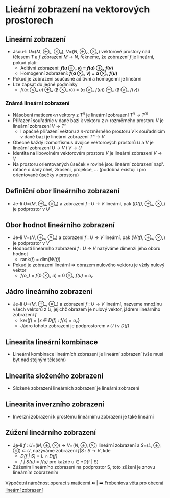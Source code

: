 # Lieární zobrazení na vektorových prostorech

## Lineární zobrazení

- Jsou-li _U_=(_M_, ⊕ᵤ, ⊗ᵤ), _V_=(_N_, ⊕ᵥ, ⊗ᵥ) vektorové prostory nad tělesem _T_ a _f_ zobrazení _M_ → _N_, řekneme, že zobrazení _f_ je lineární, pokud platí:
  - Aditivní zobrazení: **_f_(_u_ ⊕ᵤ _v_) = _f_(_u_) ⊕ᵥ _f_(_v_)**
  - Homogenní zobrazení: **_f_(α ⊗ᵤ _v_) = α ⊗ᵥ _f_(_u_)**
- Pokud je zobrazení současně aditivní a homogenní je lineární
- Lze zapsat do jedné podmínky
  - _f_((α ⊗ᵤ _u_) ⊕ᵤ (β ⊗ᵤ _v_)) = (α ⊗ᵥ _f_(_u_)) ⊕ᵥ (β ⊗ᵥ _f_(_v_))

### Známá lineární zobrazení

- Násobení matice*m*×*n* vektory z _T<sup>n</sup>_ je lineární zobrazení _T<sup>n</sup>_ → _T<sup>m</sup>_
- Přiřazení souřadnic v dané bazi k vektoru z _n_-rozměrného prostoru _V_ je lineární zobrazení _V_ → _Tⁿ_
  - I opačné přiřazení vektoru z _n_-rozměrného prostoru _V_ k souřadnicím v dané bazi je lineární zobrazení _Tⁿ_ → _V_
- Obecně každý izomorfismus dvojice vektorových prostorů _U_ a _V_ je lineární zobrazení _U_ → _V_ i _V_ → _U_
- Identita na libovolném vektorovém prostoru _V_ je lineární zobrazení _V_ → _V_
- Na prostoru orientovaných úseček v rovině jsou lineární zobrazení např. rotace o daný úhel, zkosení, projekce, ... (podobná existují i pro orientované úsečky v prostoru)

## Definiční obor lineárního zobrazení

- Je-li _U_=(_M_, ⊕ᵤ, ⊗ᵤ) a zobrazení _f_ : _U_ → _V_ lineární, pak (_D(f)_, ⊕ᵤ, ⊗ᵤ) je podprostor v _U_

## Obor hodnot lineárního zobrazení

- Je-li _V_=(_N_, ⊕ᵥ, ⊗ᵥ) a zobrazení _f_ : _U_ → _V_ lineární, pak (_W(f)_, ⊕ᵥ, ⊗ᵥ) je podprostor v _V_
- Hodností lineárního zobrazení _f_ : _U_ → _V_ nazýváme dimenzi jeho oboru hodnot
  - rank(_f_) = dim(_W(f)_)
- Pokud je zobrazení lineární => obrazem nulového vektoru je vždy nulový vektor
  - _f(oᵤ)_ = _f_(0 ⊗ᵤ _u_) = 0 ⊗ᵥ _f(u)_ = _oᵥ_

## Jádro lineárního zobrazení

- Je-li _U_=(_M_, ⊕ᵤ, ⊗ᵤ) a zobrazení _f_ : _U_ → _V_ lineární, nazveme množinu všech vektorů z _U_, jejichž obrazem je nulový vektor, jádrem lineárního zobrazení _f_
  - ker(_f_) = {_x_ ∈ _D(f)_ : _f(x)_ = _oᵥ_}
  - Jádro tohoto zobrazení je podprostorem v _U_ i v _D(f)_

## Linearita lineární kombinace

- Lineární kombinace lineárních zobrazení je lineární zobrazení (vše musí být nad stejným tělesem)

## Linearita složeného zobrazení

- Složené zobrazení lineárních zobrazení je lineární zobrazení

## Linearita inverzního zobrazení

- Inverzní zobrazení k prostému lineárnímu zobrazení je také lineární

## Zúžení lineárního zobrazení

- Je-li _f_ : _U_=(_M_, ⊕, ⊗) → _V_=(_N_, ⊕, ⊗) lineární zobrazení a _S_=(_L_, ⊕, ⊗) ⊂ _U_, nazýváme zobrazení _f_|_S_ : _S_ → _V_, kde
  - _D(f | S)_ = _L_ ∩ _D(f)_
  - _f | S(u)_ = _f(u)_ pro každé u ∈ \*D(f | S)
- Zúžením lineárního zobrazení na podprostor S, toto zůžení je znovu lineárním zobrazením

[Výpočetní náročnost operací s maticemi ⬅️](./07_NarocnostOperaciMatice.md) | [➡️ Frobeniova věta pro obecná lineární zobrazení](./09_FrobenioVeta.md)
